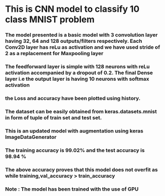 # This is CNN model to classify 10 class MNIST problem
### The model presented is a basic model with 3 convolution layer having 32, 64 and 128 outputs/filters respectively. Each Conv2D layer has reLu as activation and we have used stride of 2 as a replacement for Maxpooling layer
### The feedforward layer is simple with 128 neurons with reLu activation accompanied by a dropout of 0.2. The final Dense layer i.e the output layer is having 10 neurons with softmax activation
### the Loss and accuracy have been plotted using history.
### The dataset can be easily obtained from keras.datasets.mnist in form of tuple of train set and test set.
### This is an updated model with augmentation using keras ImageDataGenerator
### The training accuracy is 99.02% and the test accuracy is 98.94 % 
### The above accuracy proves that this model does not overfit as while training,val_accuracy > train_accuracy
### Note : The model has been trained with the use of GPU


